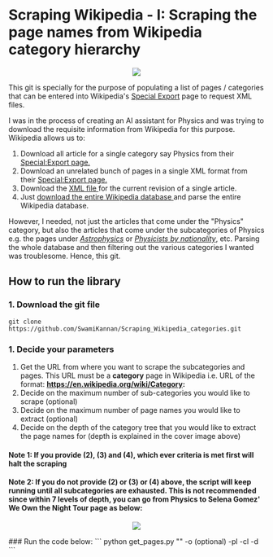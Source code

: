 # Scraping Wikipedia - I: Scraping the page names from Wikipedia category hierarchy

<p align='center'>
<img src="https://github.com/SwamiKannan/Scraping_Wikipedia_categories/blob/main/images/category_scrapes.png">
</p>


This git is specially for the purpose of populating a list of pages / categories that can be entered into Wikipedia's [Special Export](https://en.wikipedia.org/wiki/Special:Export) page to request XML files. 

I was in the process of creating an AI assistant for Physics and was trying to download the requisite information from Wikipedia for this purpose. Wikipedia allows us to:
<ol>
  <li> Download all article for a single category say Physics from their <a href="https://en.wikipedia.org/wiki/Special:Export">Special:Export page.</a></li>
  <li> Download an unrelated bunch of pages in a single XML format from their <a href="https://en.wikipedia.org/wiki/Special:Export">Special:Export page.</a></li>
  <li> Download the <a href="https://en.wikipedia.org/wiki/Special:Export/Train"> XML file </a>for the current revision of a single article.</li>
  <li> Just <a href="https://dumps.wikimedia.org/"> download the entire Wikipedia database </a> and parse the entire Wikipedia database.</li>
</ol>
However, I needed, not just the articles that come under the  "Physics" category, but also the articles that come under the subcategories of Physics e.g. the pages under <a href='https://en.wikipedia.org/wiki/Category:Astrophysics'><i>Astrophysics</i></a> or <a href='https://en.wikipedia.org/wiki/Category:Physicists_by_nationality'><i>Physicists by nationality</i></a>, etc. Parsing the whole database and then filtering out the various categories I wanted was troublesome. Hence, this git.


<br>

## How to run the library
### 1. Download the git file
```
git clone https://github.com/SwamiKannan/Scraping_Wikipedia_categories.git
```
### 1. Decide your parameters
1. Get the URL from where you want to scrape the subcategories and pages. This URL must be a **category** page in Wikipedia i.e. URL of the format: **https://en.wikipedia.org/wiki/Category:**
2. Decide on the maximum number of sub-categories you would like to scrape (optional)
3. Decide on the maximum number of page names you would like to extract (optional)
4. Decide on the depth of the category tree that you would like to extract the page names for (depth is explained in the cover image above)

#### Note 1: If you provide (2), (3) and (4), which ever criteria is met first will halt the scraping
#### Note 2: If you do not provide (2) or (3) or (4) above, the script will keep running until all subcategories are exhausted. This is not recommended since within 7 levels of depth, you can go from Physics to Selena Gomez' We Own the Night Tour page as below:
   <p align = "center">
   <img src="https://github.com/SwamiKannan/Scraping_Wikipedia_categories/blob/main/images/depth_gone_wrong.png">
   </p>
### Run the code below:
```
python get_pages.py "<source category page>" -o <output_directory> (optional) -pl <max number of pages to be downloaded> -cl<max number of categories to be downloaded> -d <depth of scraping>
```


